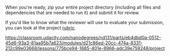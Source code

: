 When you're ready, zip your entire project directory (including all files and dependencies that are needed to run it) and submit it for review.

If you'd like to know what the reviewer will use to evaluate your submission, you can look at the project [rubric](https://review.udacity.com/#!/rubrics/2783/view).



https://classroom.udacity.com/nanodegrees/nd131/parts/eb4dbd0a-0512-45d6-93a3-81aa95b7a623/modules/d21c86ed-20cc-474a-8331-212c99e03668/lessons/775bce94-1685-401e-8966-adc39e759248/project